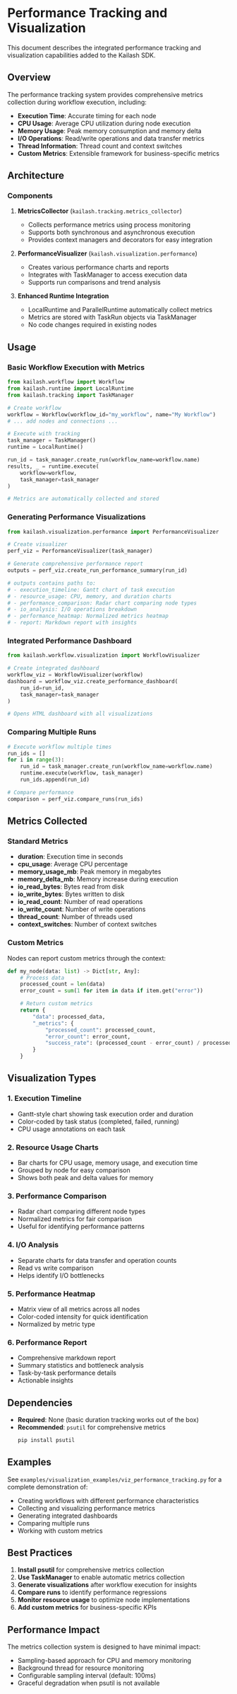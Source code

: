 # Performance Tracking and Visualization

This document describes the integrated performance tracking and visualization capabilities added to the Kailash SDK.

## Overview

The performance tracking system provides comprehensive metrics collection during workflow execution, including:

- **Execution Time**: Accurate timing for each node
- **CPU Usage**: Average CPU utilization during node execution
- **Memory Usage**: Peak memory consumption and memory delta
- **I/O Operations**: Read/write operations and data transfer metrics
- **Thread Information**: Thread count and context switches
- **Custom Metrics**: Extensible framework for business-specific metrics

## Architecture

### Components

1. **MetricsCollector** (`kailash.tracking.metrics_collector`)
   - Collects performance metrics using process monitoring
   - Supports both synchronous and asynchronous execution
   - Provides context managers and decorators for easy integration

2. **PerformanceVisualizer** (`kailash.visualization.performance`)
   - Creates various performance charts and reports
   - Integrates with TaskManager to access execution data
   - Supports run comparisons and trend analysis

3. **Enhanced Runtime Integration**
   - LocalRuntime and ParallelRuntime automatically collect metrics
   - Metrics are stored with TaskRun objects via TaskManager
   - No code changes required in existing nodes

## Usage

### Basic Workflow Execution with Metrics

```python
from kailash.workflow import Workflow
from kailash.runtime import LocalRuntime
from kailash.tracking import TaskManager

# Create workflow
workflow = Workflow(workflow_id="my_workflow", name="My Workflow")
# ... add nodes and connections ...

# Execute with tracking
task_manager = TaskManager()
runtime = LocalRuntime()

run_id = task_manager.create_run(workflow_name=workflow.name)
results, _ = runtime.execute(
    workflow=workflow,
    task_manager=task_manager
)

# Metrics are automatically collected and stored
```

### Generating Performance Visualizations

```python
from kailash.visualization.performance import PerformanceVisualizer

# Create visualizer
perf_viz = PerformanceVisualizer(task_manager)

# Generate comprehensive performance report
outputs = perf_viz.create_run_performance_summary(run_id)

# outputs contains paths to:
# - execution_timeline: Gantt chart of task execution
# - resource_usage: CPU, memory, and duration charts
# - performance_comparison: Radar chart comparing node types
# - io_analysis: I/O operations breakdown
# - performance_heatmap: Normalized metrics heatmap
# - report: Markdown report with insights
```

### Integrated Performance Dashboard

```python
from kailash.workflow.visualization import WorkflowVisualizer

# Create integrated dashboard
workflow_viz = WorkflowVisualizer(workflow)
dashboard = workflow_viz.create_performance_dashboard(
    run_id=run_id,
    task_manager=task_manager
)

# Opens HTML dashboard with all visualizations
```

### Comparing Multiple Runs

```python
# Execute workflow multiple times
run_ids = []
for i in range(3):
    run_id = task_manager.create_run(workflow_name=workflow.name)
    runtime.execute(workflow, task_manager)
    run_ids.append(run_id)

# Compare performance
comparison = perf_viz.compare_runs(run_ids)
```

## Metrics Collected

### Standard Metrics

- **duration**: Execution time in seconds
- **cpu_usage**: Average CPU percentage
- **memory_usage_mb**: Peak memory in megabytes
- **memory_delta_mb**: Memory increase during execution
- **io_read_bytes**: Bytes read from disk
- **io_write_bytes**: Bytes written to disk
- **io_read_count**: Number of read operations
- **io_write_count**: Number of write operations
- **thread_count**: Number of threads used
- **context_switches**: Number of context switches

### Custom Metrics

Nodes can report custom metrics through the context:

```python
def my_node(data: list) -> Dict[str, Any]:
    # Process data
    processed_count = len(data)
    error_count = sum(1 for item in data if item.get("error"))

    # Return custom metrics
    return {
        "data": processed_data,
        "_metrics": {
            "processed_count": processed_count,
            "error_count": error_count,
            "success_rate": (processed_count - error_count) / processed_count
        }
    }
```

## Visualization Types

### 1. Execution Timeline
- Gantt-style chart showing task execution order and duration
- Color-coded by task status (completed, failed, running)
- CPU usage annotations on each task

### 2. Resource Usage Charts
- Bar charts for CPU usage, memory usage, and execution time
- Grouped by node for easy comparison
- Shows both peak and delta values for memory

### 3. Performance Comparison
- Radar chart comparing different node types
- Normalized metrics for fair comparison
- Useful for identifying performance patterns

### 4. I/O Analysis
- Separate charts for data transfer and operation counts
- Read vs write comparison
- Helps identify I/O bottlenecks

### 5. Performance Heatmap
- Matrix view of all metrics across all nodes
- Color-coded intensity for quick identification
- Normalized by metric type

### 6. Performance Report
- Comprehensive markdown report
- Summary statistics and bottleneck analysis
- Task-by-task performance details
- Actionable insights

## Dependencies

- **Required**: None (basic duration tracking works out of the box)
- **Recommended**: `psutil` for comprehensive metrics
  ```bash
  pip install psutil
  ```

## Examples

See `examples/visualization_examples/viz_performance_tracking.py` for a complete demonstration of:
- Creating workflows with different performance characteristics
- Collecting and visualizing performance metrics
- Generating integrated dashboards
- Comparing multiple runs
- Working with custom metrics

## Best Practices

1. **Install psutil** for comprehensive metrics collection
2. **Use TaskManager** to enable automatic metrics collection
3. **Generate visualizations** after workflow execution for insights
4. **Compare runs** to identify performance regressions
5. **Monitor resource usage** to optimize node implementations
6. **Add custom metrics** for business-specific KPIs

## Performance Impact

The metrics collection system is designed to have minimal impact:
- Sampling-based approach for CPU and memory monitoring
- Background thread for resource monitoring
- Configurable sampling interval (default: 100ms)
- Graceful degradation when psutil is not available
